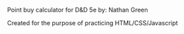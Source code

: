 Point buy calculator for D&D 5e
by: Nathan Green

Created for the purpose of practicing HTML/CSS/Javascript